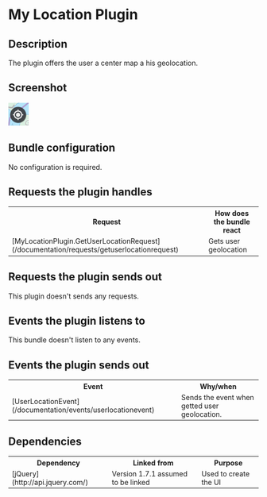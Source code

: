 # My Location Plugin

## Description

The plugin offers the user a center map a his geolocation.

## Screenshot

![screenshot](images/mylocationplugin.png)

## Bundle configuration

No configuration is required.

## Requests the plugin handles

<table class="table">
  <tr>
    <th>Request</th><th>How does the bundle react</th>
  </tr>
  <tr>
    <td> [MyLocationPlugin.GetUserLocationRequest](/documentation/requests/getuserlocationrequest) </td><td> Gets user geolocation</td>
  </tr>
</table>

## Requests the plugin sends out

This plugin doesn't sends any requests.

## Events the plugin listens to

This bundle doesn't listen to any events.

## Events the plugin sends out

<table class="table">
  <tr>
    <th>Event</th><th>Why/when</th>
  </tr>
  <tr>
    <td>[UserLocationEvent](/documentation/events/userlocationevent)</td>
    <td>Sends the event when getted user geolocation.</td>
  </tr>
</table>


## Dependencies

<table class="table">
  <tr>
    <th>Dependency</th><th>Linked from</th><th>Purpose</th>
  </tr>
  <tr>
    <td> [jQuery](http://api.jquery.com/) </td>
    <td> Version 1.7.1 assumed to be linked </td>
    <td> Used to create the UI</td>
  </tr>
</table>
